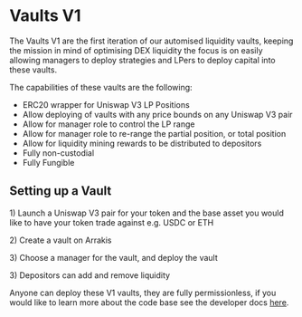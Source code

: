 # Vaults V1

The Vaults V1 are the first iteration of our automised liquidity vaults, keeping the mission in mind of optimising DEX liquidity the focus is on easily allowing managers to deploy strategies and LPers to deploy capital into these vaults.&#x20;

The capabilities of these vaults are the following:

* ERC20 wrapper for Uniswap V3 LP Positions
* Allow deploying of vaults with any price bounds on any Uniswap V3 pair
* &#x20;Allow for manager role to control the LP range
* Allow for manager role to re-range the partial position, or total position
* Allow for liquidity mining rewards to be distributed to depositors
* Fully non-custodial
* Fully Fungible

## Setting up a Vault

1\) Launch a Uniswap V3 pair for your token and the base asset you would like to have your token trade against e.g. USDC or ETH

2\) Create a vault on Arrakis

3\) Choose a manager for the vault, and deploy the vault

3\) Depositors can add and remove liquidity

Anyone can deploy these V1 vaults, they are fully permissionless, if you would like to learn more about the code base see the developer docs [here](../developer-docs.md).
